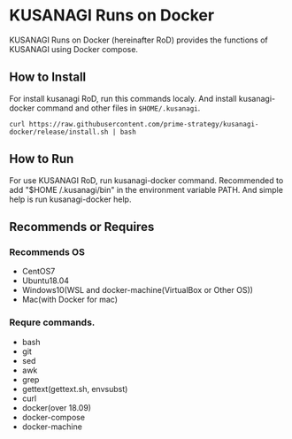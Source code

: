 # KUSANAGI Runs on Docker
KUSANAGI Runs on Docker (hereinafter RoD) provides the functions of KUSANAGI using Docker compose.

## How to Install
For install kusanagi RoD, run this commands localy. And install kusanagi-docker command and other files in ```$HOME/.kusanagi```. 

```
curl https://raw.githubusercontent.com/prime-strategy/kusanagi-docker/release/install.sh | bash
```

## How to Run
For use KUSANAGI RoD, run kusanagi-docker command. Recommended to add "$HOME /.kusanagi/bin" in the environment variable PATH.
And simple help is run kusanagi-docker help.

## Recommends or Requires
### Recommends OS
- CentOS7
- Ubuntu18.04
- Windows10(WSL and docker-machine(VirtualBox or Other OS))
- Mac(with Docker for mac)

### Requre commands.
- bash
- git
- sed
- awk
- grep
- gettext(gettext.sh, envsubst)
- curl
- docker(over 18.09)
- docker-compose
- docker-machine

